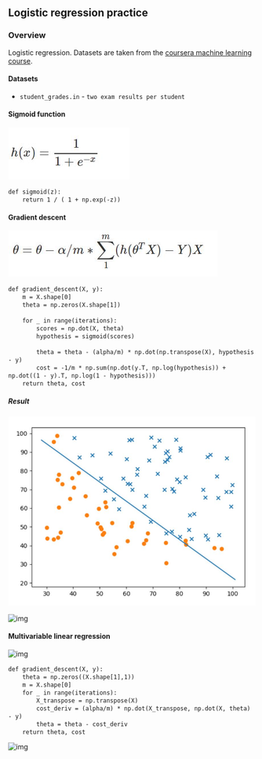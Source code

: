 ## Logistic regression practice

### Overview

Logistic regression. Datasets are taken from the [coursera machine learning course](http://coursera.org/learn/machine-learning).

#### Datasets

- `student_grades.in` - `two exam results per student` 


#### Sigmoid function

![img](sigmoid.JPG)

```
def sigmoid(z):
    return 1 / ( 1 + np.exp(-z))
```


#### Gradient descent

![img](gradient_descent.JPG)

```
def gradient_descent(X, y):
    m = X.shape[0]
    theta = np.zeros(X.shape[1])

    for _ in range(iterations):
        scores = np.dot(X, theta)
        hypothesis = sigmoid(scores)

        theta = theta - (alpha/m) * np.dot(np.transpose(X), hypothesis - y)
        cost = -1/m * np.sum(np.dot(y.T, np.log(hypothesis)) + np.dot((1 - y).T, np.log(1 - hypothesis)))
    return theta, cost
```


##### Result

![img](boundary_line.jpg) 

![img](single_variable_plot.png)


#### Multivariable linear regression

![img](multivariable.png)

```
def gradient_descent(X, y):
    theta = np.zeros((X.shape[1],1))
    m = X.shape[0]
    for _ in range(iterations):
        X_transpose = np.transpose(X)
        cost_deriv = (alpha/m) * np.dot(X_transpose, np.dot(X, theta) - y)
        theta = theta - cost_deriv
    return theta, cost
```

![img](multivariable_plot.png)
